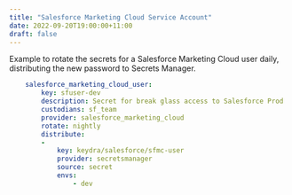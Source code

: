 ```yaml
---
title: "Salesforce Marketing Cloud Service Account"
date: 2022-09-20T19:00:00+11:00
draft: false
---
```


Example to rotate the secrets for a Salesforce Marketing Cloud user daily, distributing the new password to Secrets Manager.

```yaml
    salesforce_marketing_cloud_user:
        key: sfuser-dev
        description: Secret for break glass access to Salesforce Prod
        custodians: sf_team
        provider: salesforce_marketing_cloud
        rotate: nightly
        distribute:
        -
            key: keydra/salesforce/sfmc-user
            provider: secretsmanager
            source: secret
            envs:
                - dev
```
